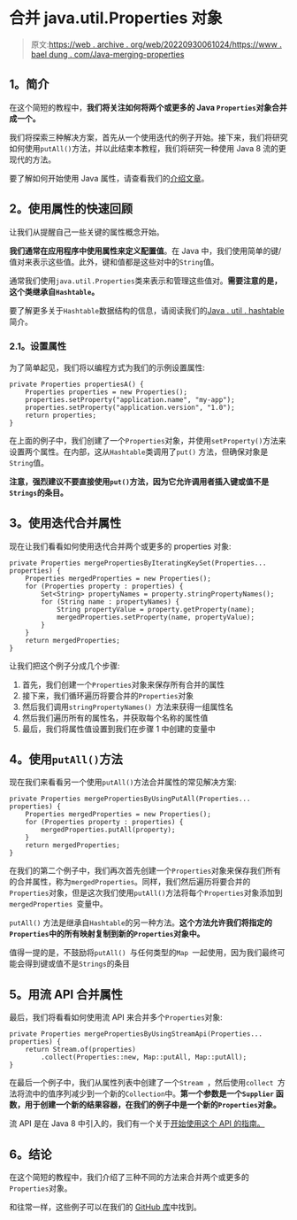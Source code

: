 # 合并 java.util.Properties 对象

> 原文:[https://web . archive . org/web/20220930061024/https://www . bael dung . com/Java-merging-properties](https://web.archive.org/web/20220930061024/https://www.baeldung.com/java-merging-properties)

## **1。简介**

在这个简短的教程中，**我们将关注如何将两个或更多的 Java `Properties`对象合并成一个。**

我们将探索三种解决方案，首先从一个使用迭代的例子开始。接下来，我们将研究如何使用`putAll()`方法，并以此结束本教程，我们将研究一种使用 Java 8 流的更现代的方法。

要了解如何开始使用 Java 属性，请查看我们的[介绍文章](/web/20221206080936/https://www.baeldung.com/java-properties)。

## **2。使用属性的快速回顾**

让我们从提醒自己一些关键的属性概念开始。

**我们通常在应用程序中使用属性来定义配置值**。在 Java 中，我们使用简单的键/值对来表示这些值。此外，键和值都是这些对中的`String`值。

通常我们使用`java.util.Properties`类来表示和管理这些值对。**需要注意的是，这个类继承自`Hashtable`。**

要了解更多关于`Hashtable`数据结构的信息，请阅读我们的[Java . util . hashtable](/web/20221206080936/https://www.baeldung.com/java-hash-table)简介。

### **2.1。设置属性**

为了简单起见，我们将以编程方式为我们的示例设置属性:

```
private Properties propertiesA() {
    Properties properties = new Properties();
    properties.setProperty("application.name", "my-app");
    properties.setProperty("application.version", "1.0");
    return properties;
}
```

在上面的例子中，我们创建了一个`Properties`对象，并使用`setProperty()`方法来设置两个属性。在内部，这从`Hashtable`类调用了`put()` 方法，但确保对象是`String`值。

**注意，强烈建议不要直接使用`put()`方法，因为它允许调用者插入键或值不是`Strings`的条目。**

## **3。使用迭代**合并属性

现在让我们看看如何使用迭代合并两个或更多的 properties 对象:

```
private Properties mergePropertiesByIteratingKeySet(Properties... properties) {
    Properties mergedProperties = new Properties();
    for (Properties property : properties) {
        Set<String> propertyNames = property.stringPropertyNames();
        for (String name : propertyNames) {
            String propertyValue = property.getProperty(name);
            mergedProperties.setProperty(name, propertyValue);
        }
    }
    return mergedProperties;
} 
```

让我们把这个例子分成几个步骤:

1.  首先，我们创建一个`Properties`对象来保存所有合并的属性
2.  接下来，我们循环遍历将要合并的`Properties`对象
3.  然后我们调用`stringPropertyNames() `方法来获得一组属性名
4.  然后我们遍历所有的属性名，并获取每个名称的属性值
5.  最后，我们将属性值设置到我们在步骤 1 中创建的变量中

## **4。使用`putAll()`方法**

现在我们来看看另一个使用`putAll()`方法合并属性的常见解决方案:

```
private Properties mergePropertiesByUsingPutAll(Properties... properties) {
    Properties mergedProperties = new Properties();
    for (Properties property : properties) {
        mergedProperties.putAll(property);
    }
    return mergedProperties;
} 
```

在我们的第二个例子中，我们再次首先创建一个`Properties`对象来保存我们所有的合并属性，称为`mergedProperties`。同样，我们然后遍历将要合并的`Properties`对象，但是这次我们使用`putAll()`方法将每个`Properties`对象添加到`mergedProperties `变量中。

`putAll()` 方法是继承自`Hashtable`的另一种方法。**这个方法允许我们将指定的`Properties`中的所有映射复制到新的`Properties`对象中。**

值得一提的是，不鼓励将`putAll() `与任何类型的`Map `一起使用，因为我们最终可能会得到键或值不是`Strings`的条目

## **5。用流 API 合并属性**

最后，我们将看看如何使用流 API 来合并多个`Properties`对象:

```
private Properties mergePropertiesByUsingStreamApi(Properties... properties) {
    return Stream.of(properties)
        .collect(Properties::new, Map::putAll, Map::putAll);
} 
```

在最后一个例子中，我们从属性列表中创建了一个`Stream `，然后使用`collect `方法将流中的值序列减少到一个新的`Collection`中。**第一个参数是一个`Supplier` 函数，用于创建一个新的结果容器，在我们的例子中是一个新的`Properties`对象。**

流 API 是在 Java 8 中引入的，我们有一个关于[开始使用这个 API 的指南。](/web/20221206080936/https://www.baeldung.com/java-8-streams-introduction)

## **6。结论**

在这个简短的教程中，我们介绍了三种不同的方法来合并两个或更多的`Properties`对象。

和往常一样，这些例子可以在我们的 [GitHub 库](https://web.archive.org/web/20221206080936/https://github.com/eugenp/tutorials/tree/master/core-java-modules/core-java)中找到。